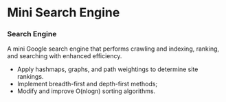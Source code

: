 # Mini Search Engine
### Search Engine
A mini Google search engine that performs crawling and indexing, ranking, and searching with enhanced efficiency.
- Apply hashmaps, graphs, and path weightings to determine site rankings.
- Implement breadth-first and depth-first methods;
- Modify and improve O(nlogn) sorting algorithms.